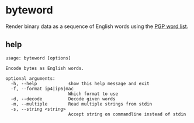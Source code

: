 byteword
========

Render binary data as a sequence of English words using the [PGP word list](http://en.wikipedia.org/wiki/PGP_word_list).

help
----
```
usage: byteword [options]

Encode bytes as English words.

optional arguments:
  -h, --help            show this help message and exit
  -f, --format ip4|ip6|mac
                        Which format to use
  -d, --decode          Decode given words
  -m, --multiple        Read multiple strings from stdin
  -s, --string <string>
                        Accept string on commandline instead of stdin
```